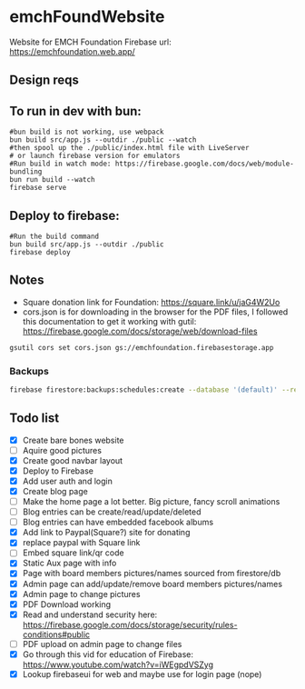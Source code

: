 # emchFoundWebsite
Website for EMCH Foundation
Firebase url: https://emchfoundation.web.app/

## Design reqs 


## To run in dev with bun: 
```
#bun build is not working, use webpack
bun build src/app.js --outdir ./public --watch 
#then spool up the ./public/index.html file with LiveServer 
# or launch firebase version for emulators 
#Run build in watch mode: https://firebase.google.com/docs/web/module-bundling
bun run build --watch
firebase serve 
```
## Deploy to firebase: 
```
#Run the build command
bun build src/app.js --outdir ./public
firebase deploy

```

## Notes 
* Square donation link for Foundation: https://square.link/u/jaG4W2Uo 
* cors.json is for downloading in the browser for the PDF files, I followed this documentation to get it working with gutil: https://firebase.google.com/docs/storage/web/download-files 
```bash 
gsutil cors set cors.json gs://emchfoundation.firebasestorage.app
```
### Backups 
```bash 
firebase firestore:backups:schedules:create --database '(default)' --recurrence 'WEEKLY' --retention 14w --day-of-week SUN

```

## Todo list 
- [x] Create bare bones website 
- [ ] Aquire good pictures 
- [x] Create good navbar layout
- [x] Deploy to Firebase
- [x] Add user auth and login 
- [x] Create blog page 
- [ ] Make the home page a lot better. Big picture, fancy scroll animations
- [ ] Blog entries can be create/read/update/deleted
- [ ] Blog entries can have embedded facebook albums
- [x] Add link to Paypal(Square?) site for donating 
- [x] replace paypal with Square link
- [ ] Embed square link/qr code 
- [x] Static Aux page with info 
- [x] Page with board members pictures/names sourced from firestore/db
- [x] Admin page can add/update/remove board members pictures/names 
- [x] Admin page to change pictures 
- [x] PDF Download working
- [x] Read and understand security here: https://firebase.google.com/docs/storage/security/rules-conditions#public 
- [ ] PDF upload on admin page to change files
- [x] Go through this vid for education of Firebase: https://www.youtube.com/watch?v=iWEgpdVSZyg 
- [x] Lookup firebaseui for web and maybe use for login page (nope)